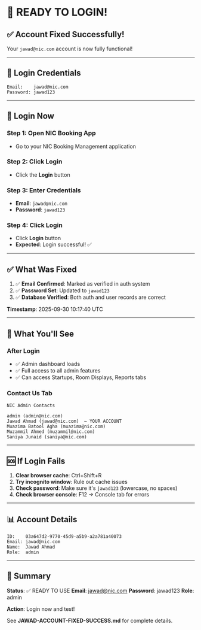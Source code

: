 # 🎉 READY TO LOGIN!

## ✅ Account Fixed Successfully!

Your `jawad@nic.com` account is now fully functional!

---

## 🔑 Login Credentials

```
Email:    jawad@nic.com
Password: jawad123
```

---

## 🚀 Login Now

### Step 1: Open NIC Booking App
- Go to your NIC Booking Management application

### Step 2: Click Login
- Click the **Login** button

### Step 3: Enter Credentials
- **Email**: `jawad@nic.com`
- **Password**: `jawad123`

### Step 4: Click Login
- Click **Login** button
- **Expected**: Login successful! ✅

---

## ✅ What Was Fixed

1. ✅ **Email Confirmed**: Marked as verified in auth system
2. ✅ **Password Set**: Updated to `jawad123`
3. ✅ **Database Verified**: Both auth and user records are correct

**Timestamp**: 2025-09-30 10:17:40 UTC

---

## 🎯 What You'll See

### After Login
- ✅ Admin dashboard loads
- ✅ Full access to all admin features
- ✅ Can access Startups, Room Displays, Reports tabs

### Contact Us Tab
```
NIC Admin Contacts

admin (admin@nic.com)
Jawad Ahmad (jawad@nic.com)  ← YOUR ACCOUNT
Muazima Batool Agha (muazima@nic.com)
Muzammil Ahmed (muzammil@nic.com)
Saniya Junaid (saniya@nic.com)
```

---

## 🆘 If Login Fails

1. **Clear browser cache**: Ctrl+Shift+R
2. **Try incognito window**: Rule out cache issues
3. **Check password**: Make sure it's `jawad123` (lowercase, no spaces)
4. **Check browser console**: F12 → Console tab for errors

---

## 📊 Account Details

```
ID:    03a647d2-9770-45d9-a5b9-a2a781a40073
Email: jawad@nic.com
Name:  Jawad Ahmad
Role:  admin
```

---

## 🎉 Summary

**Status**: ✅ READY TO USE
**Email**: jawad@nic.com
**Password**: jawad123
**Role**: admin

**Action**: Login now and test!

See **JAWAD-ACCOUNT-FIXED-SUCCESS.md** for complete details.

